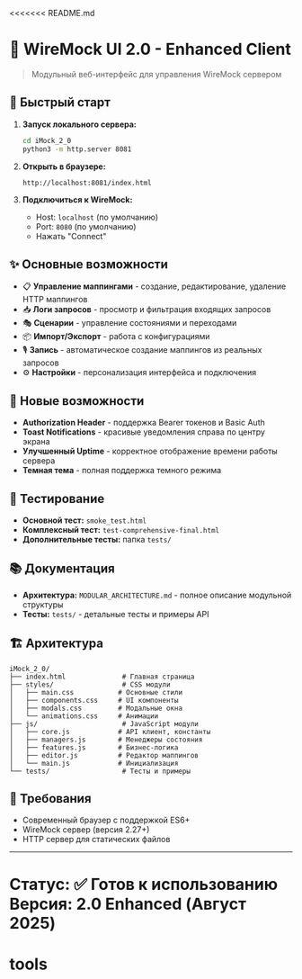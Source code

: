 <<<<<<< README.md
# 🔧 WireMock UI 2.0 - Enhanced Client

> Модульный веб-интерфейс для управления WireMock сервером

## 🚀 Быстрый старт

1. **Запуск локального сервера:**
   ```bash
   cd iMock_2_0
   python3 -m http.server 8081
   ```

2. **Открыть в браузере:**
   ```
   http://localhost:8081/index.html
   ```

3. **Подключиться к WireMock:**
   - Host: `localhost` (по умолчанию)
   - Port: `8080` (по умолчанию)
   - Нажать "Connect"

## ✨ Основные возможности

- 📋 **Управление маппингами** - создание, редактирование, удаление HTTP маппингов
- 📥 **Логи запросов** - просмотр и фильтрация входящих запросов
- 🎭 **Сценарии** - управление состояниями и переходами
- 📦 **Импорт/Экспорт** - работа с конфигурациями
- 🎙️ **Запись** - автоматическое создание маппингов из реальных запросов
- ⚙️ **Настройки** - персонализация интерфейса и подключения

## 🔐 Новые возможности

- **Authorization Header** - поддержка Bearer токенов и Basic Auth
- **Toast Notifications** - красивые уведомления справа по центру экрана
- **Улучшенный Uptime** - корректное отображение времени работы сервера
- **Темная тема** - полная поддержка темного режима

## 🧪 Тестирование

- **Основной тест:** `smoke_test.html`
- **Комплексный тест:** `test-comprehensive-final.html`
- **Дополнительные тесты:** папка `tests/`

## 📚 Документация

- **Архитектура:** `MODULAR_ARCHITECTURE.md` - полное описание модульной структуры
- **Тесты:** `tests/` - детальные тесты и примеры API

## 🏗️ Архитектура

```
iMock_2_0/
├── index.html              # Главная страница
├── styles/                 # CSS модули
│   ├── main.css           # Основные стили
│   ├── components.css     # UI компоненты
│   ├── modals.css         # Модальные окна
│   └── animations.css     # Анимации
├── js/                     # JavaScript модули
│   ├── core.js            # API клиент, константы
│   ├── managers.js        # Менеджеры состояния
│   ├── features.js        # Бизнес-логика
│   ├── editor.js          # Редактор маппингов
│   └── main.js            # Инициализация
└── tests/                  # Тесты и примеры
```

## 🔧 Требования

- Современный браузер с поддержкой ES6+
- WireMock сервер (версия 2.27+)
- HTTP сервер для статических файлов

---

**Статус:** ✅ Готов к использованию  
**Версия:** 2.0 Enhanced (Август 2025)
=======
# tools